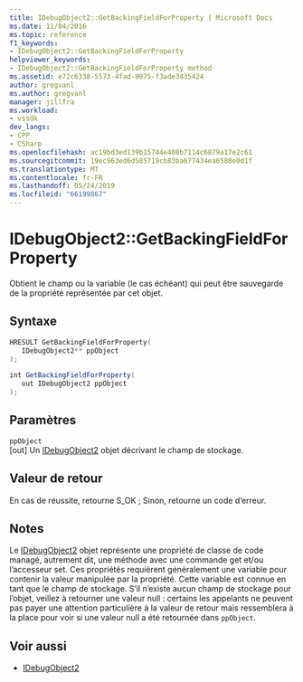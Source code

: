 ```yaml
---
title: IDebugObject2::GetBackingFieldForProperty | Microsoft Docs
ms.date: 11/04/2016
ms.topic: reference
f1_keywords:
- IDebugObject2::GetBackingFieldForProperty
helpviewer_keywords:
- IDebugObject2::GetBackingFieldForProperty method
ms.assetid: e72c6338-5573-4fad-8075-f3ade3435424
author: gregvanl
ms.author: gregvanl
manager: jillfra
ms.workload:
- vssdk
dev_langs:
- CPP
- CSharp
ms.openlocfilehash: ac19bd3ed139b15744e408b7114c6879a17e2c61
ms.sourcegitcommit: 19ec963ed6d585719cb83ba677434ea6580e0d1f
ms.translationtype: MT
ms.contentlocale: fr-FR
ms.lasthandoff: 05/24/2019
ms.locfileid: "66199867"
---
```

# <a name="idebugobject2getbackingfieldforproperty"></a>IDebugObject2::GetBackingFieldForProperty
Obtient le champ ou la variable (le cas échéant) qui peut être sauvegarde de la propriété représentée par cet objet.

## <a name="syntax"></a>Syntaxe

```cpp
HRESULT GetBackingFieldForProperty(
   IDebugObject2** ppObject
);
```

```csharp
int GetBackingFieldForProperty(
   out IDebugObject2 ppObject
);
```

## <a name="parameters"></a>Paramètres
`ppObject`\
[out] Un [IDebugObject2](../../../extensibility/debugger/reference/idebugobject2.md) objet décrivant le champ de stockage.

## <a name="return-value"></a>Valeur de retour
 En cas de réussite, retourne S_OK ; Sinon, retourne un code d’erreur.

## <a name="remarks"></a>Notes
 Le [IDebugObject2](../../../extensibility/debugger/reference/idebugobject2.md) objet représente une propriété de classe de code managé, autrement dit, une méthode avec une commande get et/ou l’accesseur set. Ces propriétés requièrent généralement une variable pour contenir la valeur manipulée par la propriété. Cette variable est connue en tant que le champ de stockage. S’il n’existe aucun champ de stockage pour l’objet, veillez à retourner une valeur null : certains les appelants ne peuvent pas payer une attention particulière à la valeur de retour mais ressemblera à la place pour voir si une valeur null a été retournée dans `ppObject`.

## <a name="see-also"></a>Voir aussi
- [IDebugObject2](../../../extensibility/debugger/reference/idebugobject2.md)